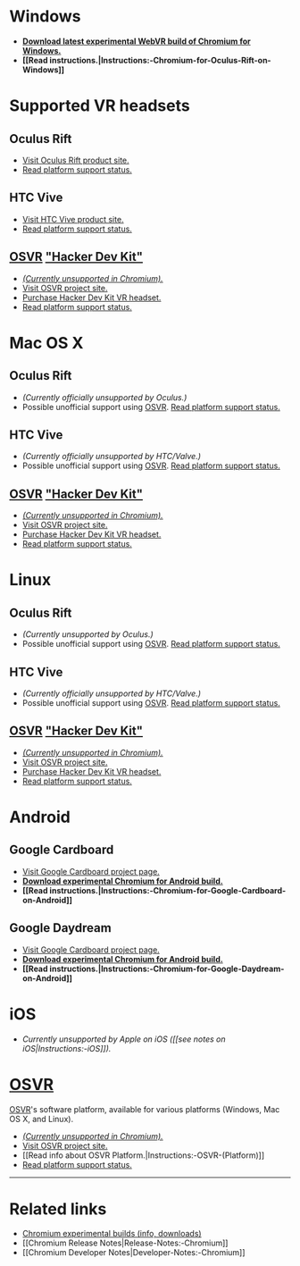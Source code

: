 # Windows

* **[Download latest experimental WebVR build of Chromium for Windows.](https://webvr.info/get-chrome/)**
* **[[Read instructions.|Instructions:-Chromium-for-Oculus-Rift-on-Windows]]**

# Supported VR headsets

## **Oculus Rift**

* [Visit Oculus Rift product site.](https://www.oculus.com/)
* [Read platform support status.](https://iswebvrready.org/#oculus-rift-support)

## **HTC Vive**

* [Visit HTC Vive product site.](https://www.vive.com/)
* [Read platform support status.](https://iswebvrready.org/#htc-vive-support)

## **[OSVR](http://www.osvr.org/) ["Hacker Dev Kit"](http://www.osvr.org/hardware/buy/)**

* [_(Currently unsupported in Chromium)._](https://github.com/toji/chrome-webvr-issues/issues/99)
* [Visit OSVR project site.](http://www.osvr.org/)
* [Purchase Hacker Dev Kit VR headset.](http://www.osvr.org/hardware/buy/)
* [Read platform support status.](https://iswebvrready.org/#osvr-support)



# Mac OS X

## **Oculus Rift**

* _(Currently officially unsupported by Oculus.)_
* Possible unofficial support using [OSVR](http://www.osvr.org/). [Read platform support status.](https://iswebvrready.org/#osvr-support)

## **HTC Vive**

* _(Currently officially unsupported by HTC/Valve.)_
* Possible unofficial support using [OSVR](http://www.osvr.org/). [Read platform support status.](https://iswebvrready.org/#osvr-support)

## **[OSVR](http://www.osvr.org/) ["Hacker Dev Kit"](http://www.osvr.org/hardware/buy/)**

* [_(Currently unsupported in Chromium)._](https://github.com/toji/chrome-webvr-issues/issues/99)
* [Visit OSVR project site.](http://www.osvr.org/)
* [Purchase Hacker Dev Kit VR headset.](http://www.osvr.org/hardware/buy/)
* [Read platform support status.](https://iswebvrready.org/#osvr-support)



# Linux

## **Oculus Rift**

* _(Currently unsupported by Oculus.)_
* Possible unofficial support using [OSVR](http://www.osvr.org/). [Read platform support status.](https://iswebvrready.org/#osvr-support)

## **HTC Vive**

* _(Currently officially unsupported by HTC/Valve.)_
* Possible unofficial support using [OSVR](http://www.osvr.org/). [Read platform support status.](https://iswebvrready.org/#osvr-support)

## **[OSVR](http://www.osvr.org/) ["Hacker Dev Kit"](http://www.osvr.org/hardware/buy/)**

* [_(Currently unsupported in Chromium)._](https://github.com/toji/chrome-webvr-issues/issues/99)
* [Visit OSVR project site.](http://www.osvr.org/)
* [Purchase Hacker Dev Kit VR headset.](http://www.osvr.org/hardware/buy/)
* [Read platform support status.](https://iswebvrready.org/#osvr-support)


# Android

## Google Cardboard

* [Visit Google Cardboard project page.](https://vr.google.com/cardboard/)
* **[Download experimental Chromium for Android build.](https://webvr.info/get-chrome/)**
* **[[Read instructions.|Instructions:-Chromium-for-Google-Cardboard-on-Android]]**

## Google Daydream

* [Visit Google Cardboard project page.](https://vr.google.com/daydream/)
* **[Download experimental Chromium for Android build.](https://webvr.info/get-chrome/)**
* **[[Read instructions.|Instructions:-Chromium-for-Google-Daydream-on-Android]]**


# iOS

* _Currently unsupported by Apple on iOS ([[see notes on iOS|Instructions:-iOS]])._


# [OSVR](http://www.osvr.org/)

[OSVR](http://www.osvr.org/)'s software platform, available for various platforms (Windows, Mac OS X, and Linux).

* [_(Currently unsupported in Chromium)._](https://github.com/toji/chrome-webvr-issues/issues/99)
* [Visit OSVR project site.](http://www.osvr.org/)
* [[Read info about OSVR Platform.|Instructions:-OSVR-(Platform)]]
* [Read platform support status.](https://iswebvrready.org/#osvr-support)

<hr>

# Related links

* [Chromium experimental builds (info, downloads)](https://webvr.info/get-chrome/)
* [[Chromium Release Notes|Release-Notes:-Chromium]]
* [[Chromium Developer Notes|Developer-Notes:-Chromium]]
